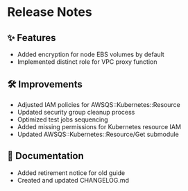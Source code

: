 # Release Notes

## ✨ Features
- Added encryption for node EBS volumes by default
- Implemented distinct role for VPC proxy function

## 🛠 Improvements
- Adjusted IAM policies for AWSQS::Kubernetes::Resource
- Updated security group cleanup process
- Optimized test jobs sequencing
- Added missing permissions for Kubernetes resource IAM
- Updated AWSQS::Kubernetes::Resource/Get submodule

## 📝 Documentation
- Added retirement notice for old guide
- Created and updated CHANGELOG.md


